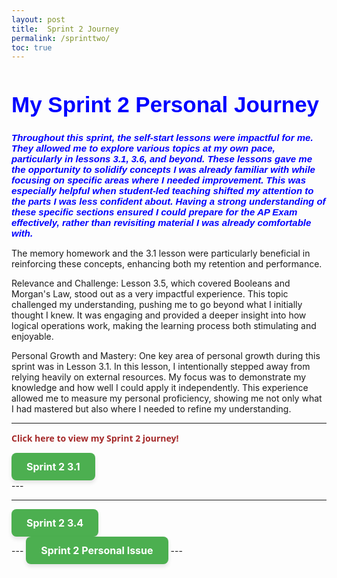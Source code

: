 ```yaml
---
layout: post
title:  Sprint 2 Journey
permalink: /sprinttwo/
toc: true
---
```


<html>
<body>
<h1 style="font-size:300%; color: Blue; font: bold 35px Arial, sans-serif;">
My Sprint 2 Personal Journey </h1>

<p style="font-size:100%; color: Blue; font: italic bold 15px Arial, sans-serif;"> Throughout this sprint, the self-start lessons were impactful for me. They allowed me to explore various topics at my own pace, particularly in lessons 3.1, 3.6, and beyond. These lessons gave me the opportunity to solidify concepts I was already familiar with while focusing on specific areas where I needed improvement. This was especially helpful when student-led teaching shifted my attention to the parts I was less confident about. Having a strong understanding of these specific sections ensured I could prepare for the AP Exam effectively, rather than revisiting material I was already comfortable with.

The memory homework and the 3.1 lesson were particularly beneficial in reinforcing these concepts, enhancing both my retention and performance.

Relevance and Challenge: Lesson 3.5, which covered Booleans and Morgan's Law, stood out as a very impactful experience. This topic challenged my understanding, pushing me to go beyond what I initially thought I knew. It was engaging and provided a deeper insight into how logical operations work, making the learning process both stimulating and enjoyable.

Personal Growth and Mastery: One key area of personal growth during this sprint was in Lesson 3.1. In this lesson, I intentionally stepped away from relying heavily on external resources. My focus was to demonstrate my knowledge and how well I could apply it independently. This experience allowed me to measure my personal proficiency, showing me not only what I had mastered but also where I needed to refine my understanding.</p>



</body>
</html>

---
<p style=" color: Brown; font: bold 14px Open Sans;"> Click here to view my Sprint 2 journey! </p>

<!-- second information -->
<div>
    <!-- notice how tags can be put INSIDE eachother -->
      <a href="https://nighthawkcoders.github.io/portfolio_2025/csp/big-idea/p3/3-1-0" class="button-link">Sprint 2 3.1</a>

<style>
.button-link {
    display: inline-block;
    padding: 12px 24px;
    font-size: 16px;
    font-weight: bold;
    text-align: center;
    text-decoration: none;
    color: #fff;
    background-color: #4CAF50;
    border: none;
    border-radius: 8px;
    box-shadow: 0px 4px 6px rgba(0, 0, 0, 0.1);
    transition: background-color 0.3s ease, box-shadow 0.3s ease;
}

.button-link:hover {
    background-color: #45a049;
    box-shadow: 0px 6px 8px rgba(0, 0, 0, 0.2);
}

.button-link:active {
    background-color: #3e8e41;
    box-shadow: 0px 2px 4px rgba(0, 0, 0, 0.1);
    transform: translateY(2px);

}

</style>
     
</div>
---

---
<!-- second information -->
<div>
    <!-- notice how tags can be put INSIDE eachother -->
      <a href="https://nighthawkcoders.github.io/portfolio_2025/csp/big-idea/p3/3-4-0" class="button-link">Sprint 2 3.4</a>

<style>
.button-link {
    display: inline-block;
    padding: 12px 24px;
    font-size: 16px;
    font-weight: bold;
    text-align: center;
    text-decoration: none;
    color: #fff;
    background-color: #4CAF50;
    border: none;
    border-radius: 8px;
    box-shadow: 0px 4px 6px rgba(0, 0, 0, 0.1);
    transition: background-color 0.3s ease, box-shadow 0.3s ease;
}

.button-link:hover {
    background-color: #45a049;
    box-shadow: 0px 6px 8px rgba(0, 0, 0, 0.2);
}

.button-link:active {
    background-color: #3e8e41;
    box-shadow: 0px 2px 4px rgba(0, 0, 0, 0.1);
    transform: translateY(2px);

}

</style>
     
</div>
---
<a href="https://github.com/Av1922798/Ahaan_2025/issues/16" class="button-link">Sprint 2 Personal Issue</a>
---


